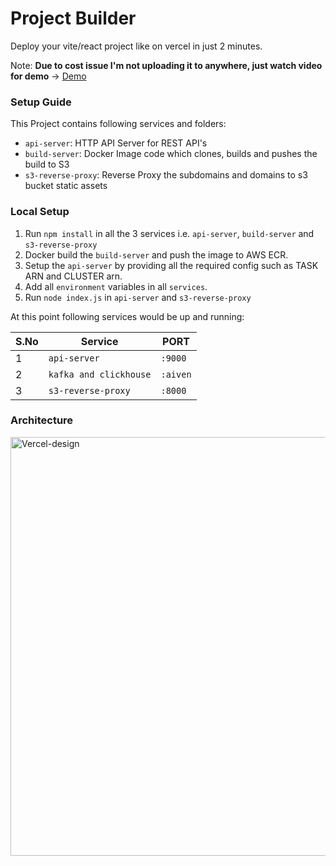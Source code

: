 # Project Builder

Deploy your vite/react project like on vercel in just 2 minutes.

Note: **Due to cost issue I'm not uploading it to anywhere, just watch video for demo** -> [Demo](https://drive.google.com/file/d/1Bhjo2iPgWPHCduJ4dr4U6N3qybeuvbJ9/view?usp=sharing)
### Setup Guide

This Project contains following services and folders:

- `api-server`: HTTP API Server for REST API's
- `build-server`: Docker Image code which clones, builds and pushes the build to S3
- `s3-reverse-proxy`: Reverse Proxy the subdomains and domains to s3 bucket static assets

### Local Setup

1. Run `npm install` in all the 3 services i.e. `api-server`, `build-server` and `s3-reverse-proxy`
2. Docker build the `build-server` and push the image to AWS ECR.
3. Setup the `api-server` by providing all the required config such as TASK ARN and CLUSTER arn.
4. Add all `environment` variables in all `services`.
5. Run `node index.js` in `api-server` and `s3-reverse-proxy`


At this point following services would be up and running:

| S.No | Service                | PORT    |
| ---- | ---------------------- | ------- |
| 1    | `api-server`           | `:9000` |
| 2    | `kafka and clickhouse` | `:aiven`|
| 3    | `s3-reverse-proxy`     | `:8000` |


### Architecture
<img width="670" alt="Vercel-design" src="https://github.com/VisHaL0023/vercel-clone/assets/73978467/39b8258a-99ca-4c38-b51f-f18cc6a39bec">

